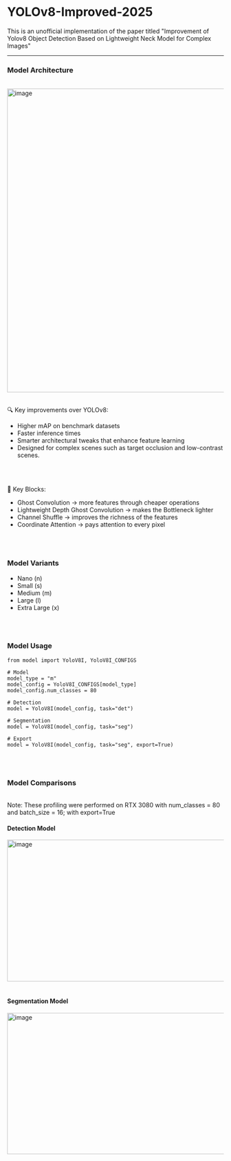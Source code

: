 # YOLOv8-Improved-2025
This is an unofficial implementation of the paper titled "Improvement of Yolov8 Object Detection Based on Lightweight Neck Model for Complex Images"

<hr/>

### Model Architecture
<br/>
<img width="1301" height="705" alt="image" src="https://github.com/user-attachments/assets/07f499c7-4d68-468e-833b-b821cdb2b571" />

<br/>
<br/>

🔍 Key improvements over YOLOv8:
- Higher mAP on benchmark datasets
- Faster inference times
- Smarter architectural tweaks that enhance feature learning
- Designed for complex scenes such as target occlusion and low-contrast scenes.

<br/>
<br/>

🧱 Key Blocks:
- Ghost Convolution -> more features through cheaper operations
- Lightweight Depth Ghost Convolution -> makes the Bottleneck lighter
- Channel Shuffle -> improves the richness of the features
- Coordinate Attention -> pays attention to every pixel

<br/>
<br/>

### Model Variants
- Nano (n)
- Small (s)
- Medium (m)
- Large (l)
- Extra Large (x)

<br/>
<br/>

### Model Usage
```
from model import YoloV8I, YoloV8I_CONFIGS

# Model
model_type = "m"
model_config = YoloV8I_CONFIGS[model_type]
model_config.num_classes = 80

# Detection
model = YoloV8I(model_config, task="det")

# Segmentation
model = YoloV8I(model_config, task="seg")

# Export
model = YoloV8I(model_config, task="seg", export=True)
```

<br/>
<br/>

### Model Comparisons
<br/>
Note: These profiling were performed on RTX 3080 with num_classes = 80 and batch_size = 16; with export=True
<br/>

#### Detection Model
<img width="1862" height="329" alt="image" src="https://github.com/user-attachments/assets/d7365951-b9f7-4252-b00b-8c357b7a20c8" />

<br/>
<br/>

#### Segmentation Model
<img width="1867" height="328" alt="image" src="https://github.com/user-attachments/assets/d6dd7707-26e1-4f6e-999d-08997a506bc9" />
